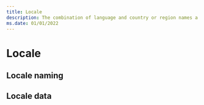 ```yaml
---
title: Locale
description: The combination of language and country or region names a locale.
ms.date: 01/01/2022
---
```


# Locale

## Locale naming

## Locale data

